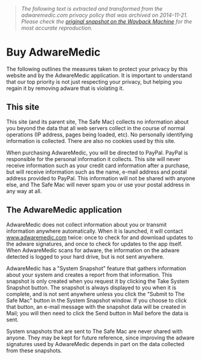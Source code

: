 > *The following text is extracted and transformed from the adwaremedic.com privacy policy that was archived on 2014-11-21. Please check the [original snapshot on the Wayback Machine](https://web.archive.org/web/20141121035731id_/http%3A//www.adwaremedic.com/privacy.php) for the most accurate reproduction.*

# Buy AdwareMedic

The following outlines the measures taken to protect your privacy by this website and by the AdwareMedic application. It is important to understand that our top priority is not just respecting your privacy, but helping you regain it by removing adware that is violating it. 

## This site

This site (and its parent site, The Safe Mac) collects no information about you beyond the data that all web servers collect in the course of normal operations (IP address, pages being loaded, etc). No personally identifying information is collected. There are also no cookies used by this site. 

When purchasing AdwareMedic, you will be directed to PayPal. PayPal is responsible for the personal information it collects. This site will never receive information such as your credit card information after a purchase, but will receive information such as the name, e-mail address and postal address provided to PayPal. This information will not be shared with anyone else, and The Safe Mac will never spam you or use your postal address in any way at all. 

## The AdwareMedic application

AdwareMedic does not collect information about you or transmit information anywhere automatically. When it is launched, it will contact www.adwaremedic.com twice: once to check for and download updates to the adware signatures, and once to check for updates to the app itself. When AdwareMedic scans for adware, the information on the adware detected is logged to your hard drive, but is not sent anywhere. 

AdwareMedic has a "System Snapshot" feature that gathers information about your system and creates a report from that information. This snapshot is only created when you request it by clicking the Take System Snapshot button. The snapshot is always displayed to you when it is complete, and is not sent anywhere unless you click the "Submit to The Safe Mac" button in the System Snapshot window. If you choose to click that button, an e-mail message with the snapshot data will be created in Mail; you will then need to click the Send button in Mail before the data is sent. 

System snapshots that are sent to The Safe Mac are never shared with anyone. They may be kept for future reference, since improving the adware signatures used by AdwareMedic depends in part on the data collected from these snapshots. 
